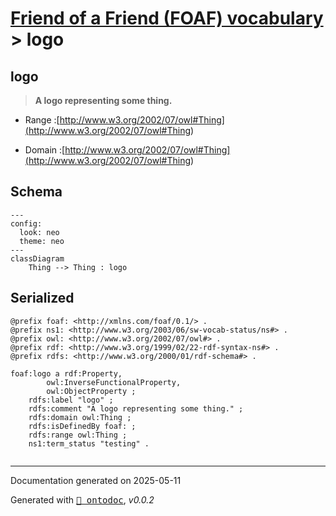 # [Friend of a Friend (FOAF) vocabulary](../homepage.md) > logo

## logo

> **A logo representing some thing.**

- Range :[http://www.w3.org/2002/07/owl#Thing](<http://www.w3.org/2002/07/owl#Thing>)

- Domain :[http://www.w3.org/2002/07/owl#Thing](<http://www.w3.org/2002/07/owl#Thing>)

## Schema

```mermaid
---
config:
  look: neo
  theme: neo
---
classDiagram
    Thing --> Thing : logo
```

## Serialized

```ttl
@prefix foaf: <http://xmlns.com/foaf/0.1/> .
@prefix ns1: <http://www.w3.org/2003/06/sw-vocab-status/ns#> .
@prefix owl: <http://www.w3.org/2002/07/owl#> .
@prefix rdf: <http://www.w3.org/1999/02/22-rdf-syntax-ns#> .
@prefix rdfs: <http://www.w3.org/2000/01/rdf-schema#> .

foaf:logo a rdf:Property,
        owl:InverseFunctionalProperty,
        owl:ObjectProperty ;
    rdfs:label "logo" ;
    rdfs:comment "A logo representing some thing." ;
    rdfs:domain owl:Thing ;
    rdfs:isDefinedBy foaf: ;
    rdfs:range owl:Thing ;
    ns1:term_status "testing" .


```

---

Documentation generated on 2025-05-11

Generated with <kbd>[📑 ontodoc](https://github.com/StephaneBranly/ontodoc)</kbd>, *v0.0.2*